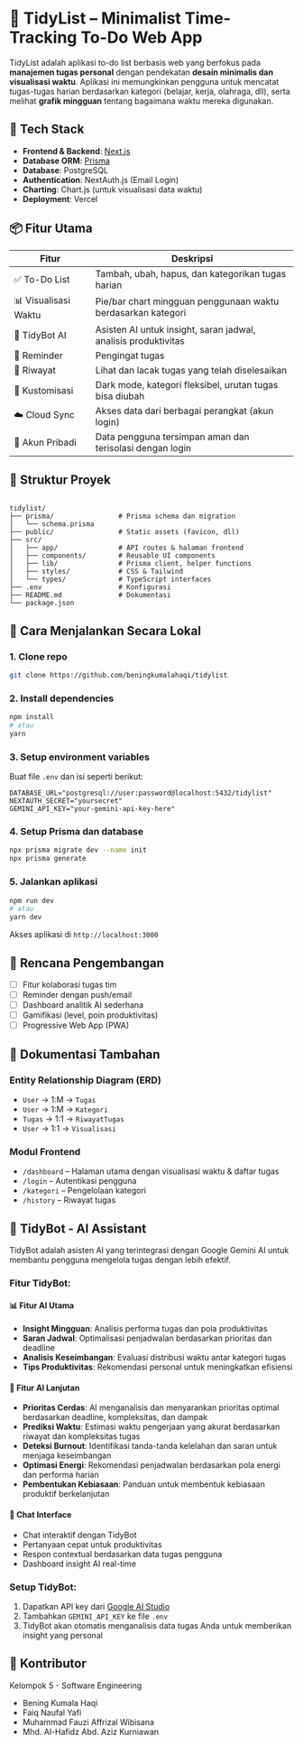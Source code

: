 # 🧹 TidyList – Minimalist Time-Tracking To-Do Web App

TidyList adalah aplikasi to-do list berbasis web yang berfokus pada **manajemen tugas personal** dengan pendekatan **desain minimalis dan visualisasi waktu**. Aplikasi ini memungkinkan pengguna untuk mencatat tugas-tugas harian berdasarkan kategori (belajar, kerja, olahraga, dll), serta melihat **grafik mingguan** tentang bagaimana waktu mereka digunakan.

## 🚀 Tech Stack

- **Frontend & Backend**: [Next.js](https://nextjs.org/)
- **Database ORM**: [Prisma](https://www.prisma.io/)
- **Database**: PostgreSQL
- **Authentication**: NextAuth.js (Email Login)
- **Charting**: Chart.js (untuk visualisasi data waktu)
- **Deployment**: Vercel

## 📦 Fitur Utama

| Fitur                | Deskripsi                                                                 |
|---------------------|--------------------------------------------------------------------------|
| ✅ To-Do List        | Tambah, ubah, hapus, dan kategorikan tugas harian                        |
| 📊 Visualisasi Waktu| Pie/bar chart mingguan penggunaan waktu berdasarkan kategori             |
| 🤖 TidyBot AI       | Asisten AI untuk insight, saran jadwal, analisis produktivitas           |
| 🔔 Reminder         | Pengingat tugas                                               |
| 📅 Riwayat          | Lihat dan lacak tugas yang telah diselesaikan                            |
| 🎨 Kustomisasi      | Dark mode, kategori fleksibel, urutan tugas bisa diubah                  |
| ☁️ Cloud Sync       | Akses data dari berbagai perangkat (akun login)                          |
| 🔐 Akun Pribadi     | Data pengguna tersimpan aman dan terisolasi dengan login                 |

## 📂 Struktur Proyek

```

tidylist/
├── prisma/                # Prisma schema dan migration
│   └── schema.prisma
├── public/                # Static assets (favicon, dll)
├── src/
│   ├── app/               # API routes & halaman frontend
│   ├── components/        # Reusable UI components
│   ├── lib/               # Prisma client, helper functions
│   ├── styles/            # CSS & Tailwind
│   └── types/             # TypeScript interfaces
├── .env                   # Konfigurasi
├── README.md              # Dokumentasi
└── package.json

````

## 🧪 Cara Menjalankan Secara Lokal

### 1. Clone repo
```bash
git clone https://github.com/beningkumalahaqi/tidylist
````

### 2. Install dependencies

```bash
npm install
# atau
yarn
```

### 3. Setup environment variables

Buat file `.env` dan isi seperti berikut:

```env
DATABASE_URL="postgresql://user:password@localhost:5432/tidylist"
NEXTAUTH_SECRET="yoursecret"
GEMINI_API_KEY="your-gemini-api-key-here"
```

### 4. Setup Prisma dan database

```bash
npx prisma migrate dev --name init
npx prisma generate
```

### 5. Jalankan aplikasi

```bash
npm run dev
# atau
yarn dev
```

Akses aplikasi di `http://localhost:3000`

## 🎯 Rencana Pengembangan

* [ ] Fitur kolaborasi tugas tim
* [ ] Reminder dengan push/email
* [ ] Dashboard analitik AI sederhana
* [ ] Gamifikasi (level, poin produktivitas)
* [ ] Progressive Web App (PWA)

## 📘 Dokumentasi Tambahan

### Entity Relationship Diagram (ERD)

* `User` → 1\:M → `Tugas`
* `User` → 1\:M → `Kategori`
* `Tugas` → 1:1 → `RiwayatTugas`
* `User` → 1:1 → `Visualisasi`

### Modul Frontend

* `/dashboard` – Halaman utama dengan visualisasi waktu & daftar tugas
* `/login` – Autentikasi pengguna
* `/kategori` – Pengelolaan kategori
* `/history` – Riwayat tugas

## 🤖 TidyBot - AI Assistant

TidyBot adalah asisten AI yang terintegrasi dengan Google Gemini AI untuk membantu pengguna mengelola tugas dengan lebih efektif.

### Fitur TidyBot:

#### 📊 **Fitur AI Utama**
- **Insight Mingguan**: Analisis performa tugas dan pola produktivitas
- **Saran Jadwal**: Optimalisasi penjadwalan berdasarkan prioritas dan deadline
- **Analisis Keseimbangan**: Evaluasi distribusi waktu antar kategori tugas
- **Tips Produktivitas**: Rekomendasi personal untuk meningkatkan efisiensi

#### 🧠 **Fitur AI Lanjutan**
- **Prioritas Cerdas**: AI menganalisis dan menyarankan prioritas optimal berdasarkan deadline, kompleksitas, dan dampak
- **Prediksi Waktu**: Estimasi waktu pengerjaan yang akurat berdasarkan riwayat dan kompleksitas tugas
- **Deteksi Burnout**: Identifikasi tanda-tanda kelelahan dan saran untuk menjaga keseimbangan
- **Optimasi Energi**: Rekomendasi penjadwalan berdasarkan pola energi dan performa harian
- **Pembentukan Kebiasaan**: Panduan untuk membentuk kebiasaan produktif berkelanjutan

#### 💬 **Chat Interface**
- Chat interaktif dengan TidyBot
- Pertanyaan cepat untuk produktivitas
- Respon contextual berdasarkan data tugas pengguna
- Dashboard insight AI real-time

### Setup TidyBot:

1. Dapatkan API key dari [Google AI Studio](https://aistudio.google.com/)
2. Tambahkan `GEMINI_API_KEY` ke file `.env`
3. TidyBot akan otomatis menganalisis data tugas Anda untuk memberikan insight yang personal

## 🤝 Kontributor

Kelompok 5 - Software Engineering

* Bening Kumala Haqi
* Faiq Naufal Yafi
* Muhammad Fauzi Affrizal Wibisana
* Mhd. Al-Hafidz Abd. Aziz Kurniawan
